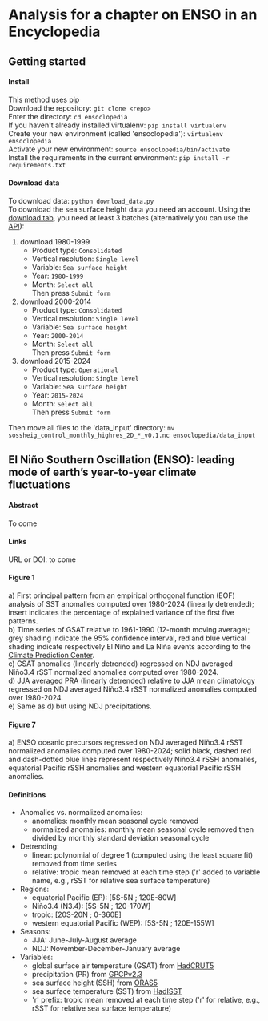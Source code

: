 # Analysis for a chapter on ENSO in an Encyclopedia

## Getting started
#### Install
This method uses [pip](https://pip.pypa.io/en/stable/installation/)  
Download the repository: `git clone <repo>`  
Enter the directory: `cd ensoclopedia`  
If you haven't already installed virtualenv: `pip install virtualenv`  
Create your new environment (called 'ensoclopedia'): `virtualenv ensoclopedia`  
Activate your new environment: `source ensoclopedia/bin/activate`  
Install the requirements in the current environment: `pip install -r requirements.txt`
#### Download data
To download data: `python download_data.py`  
To download the sea surface height data you need an account. Using the
[download tab](https://cds.climate.copernicus.eu/datasets/reanalysis-oras5?tab=download), you need at least 3 batches
(alternatively you can use the [API](https://cds.climate.copernicus.eu/how-to-api)):  
1) download 1980-1999
   * Product type: `Consolidated`  
   * Vertical resolution: `Single level`  
   * Variable: `Sea surface height`  
   * Year: `1980-1999`  
   * Month: `Select all`  
   Then press `Submit form`
2) download 2000-2014  
   * Product type: `Consolidated`  
   * Vertical resolution: `Single level`  
   * Variable: `Sea surface height`  
   * Year: `2000-2014`  
   * Month: `Select all`  
Then press `Submit form`
3) download 2015-2024  
   * Product type: `Operational`  
   * Vertical resolution: `Single level`  
   * Variable: `Sea surface height`  
   * Year: `2015-2024`  
   * Month: `Select all`  
Then press `Submit form`   

Then move all files to the 'data_input' directory: `mv sossheig_control_monthly_highres_2D_*_v0.1.nc ensoclopedia/data_input`

## El Niño Southern Oscillation (ENSO): leading mode of earth’s year-to-year climate fluctuations
#### Abstract
To come
#### Links
URL or DOI: to come
#### Figure 1
a) First principal pattern from an empirical orthogonal function (EOF) analysis of SST anomalies computed over 1980-2024
(linearly detrended); insert indicates the percentage of explained variance of the first five patterns.  
b) Time series of GSAT relative to 1961-1990 (12-month moving average); grey shading indicate the 95% confidence
interval, red and blue vertical shading indicate respectively El Niño and La Niña events according to the
[Climate Prediction Center](https://origin.cpc.ncep.noaa.gov/products/analysis_monitoring/ensostuff/ONI_v5.php).  
c) GSAT anomalies (linearly detrended) regressed on NDJ averaged Niño3.4 rSST normalized anomalies computed over
1980-2024.  
d) JJA averaged PRA (linearly detrended) relative to JJA mean climatology regressed on NDJ averaged Niño3.4 rSST
normalized anomalies computed over 1980-2024.  
e) Same as d) but using NDJ precipitations.
#### Figure 7
a) ENSO oceanic precursors regressed on NDJ averaged Niño3.4 rSST normalized anomalies computed over 1980-2024;
solid black, dashed red and dash-dotted blue lines represent respectively Niño3.4 rSSH anomalies, equatorial
Pacific rSSH anomalies and western equatorial Pacific rSSH anomalies.
#### Definitions
- Anomalies vs. normalized anomalies:
  * anomalies: monthly mean seasonal cycle removed
  * normalized anomalies: monthly mean seasonal cycle removed then divided by monthly standard deviation seasonal cycle
- Detrending:
  * linear: polynomial of degree 1 (computed using the least square fit) removed from time series
  * relative: tropic mean removed at each time step ('r' added to variable name, e.g., rSST for relative sea surface
temperature)
- Regions:
  * equatorial Pacific (EP): [5S-5N ; 120E-80W]
  * Niño3.4 (N3.4): [5S-5N ; 120-170W]
  * tropic: [20S-20N ; 0-360E]
  * western equatorial Pacific (WEP): [5S-5N ; 120E-155W]
- Seasons:
  * JJA: June-July-August average
  * NDJ: November-December-January average
- Variables:
  * global surface air temperature (GSAT) from [HadCRUT5](https://www.metoffice.gov.uk/hadobs/hadcrut5/)
  * precipitation (PR) from [GPCPv2.3](https://psl.noaa.gov/data/gridded/data.gpcp.html)
  * sea surface height (SSH) from [ORAS5](https://cds.climate.copernicus.eu/datasets/reanalysis-oras5?tab=overview)
  * sea surface temperature (SST) from [HadISST](https://www.metoffice.gov.uk/hadobs/hadisst/)
  * 'r' prefix: tropic mean removed at each time step ('r' for relative, e.g., rSST for relative sea
  surface temperature)